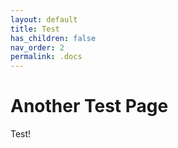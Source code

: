 ```yaml
---
layout: default
title: Test
has_children: false
nav_order: 2
permalink: .docs
---
```

# Another Test Page
Test!
